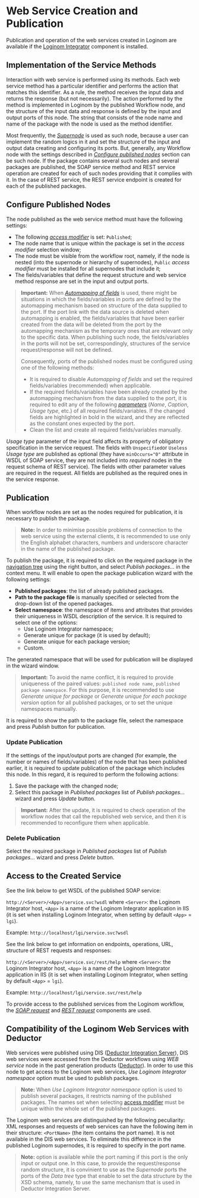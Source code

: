 # Web Service Creation and Publication

Publication and operation of the web services created in Loginom are available if the [Loginom Integrator](https://loginom.ru/platform/pricing#component-integrator) component is installed.

## Implementation of the Service Methods

Interaction with web service is performed using its methods. Each web service method has a particular identifier and performs the action that matches this identifier. As a rule, the method receives the input data and returns the response (but not necessarily). The action performed by the method is implemented in Loginom by the published Workflow node, and the structure of the input data and response is defined by the input and output ports of this node. The string that consists of the node name and name of the package with the node is used as the method identifier.

Most frequently, the *[Supernode](../../processors/control/submodel.md)* is used as such node, because a user can implement the random logics in it and set the structure of the input and output data creating and configuring its ports. But, generally, any Workflow node with the settings described in *[Configure published nodes](#nastroyka-publikuemykh-uzlov)* section can be such node. If the package contains several such nodes and several packages are published, the SOAP service method and REST service operation are created for each of such nodes providing that it complies with it. In the case of REST service, the REST service endpoint is created for each of the published packages.

## Configure Published Nodes

The node published as the web service method must have the following settings:

* The following *[access modifier](../../scenario/access-modifier.md)* is set: `Published`;
* The node name that is unique within the package is set in the *access modifier* selection window;
* The node must be visible from the workflow root, namely, if the node is nested (into the supernode or hierarchy of supernodes), `Public` *access modifier* must be installed for all supernodes that include it;
* The fields/variables that define the request structure and web service method response are set in the input and output ports.

> **Important:** When *[Automapping of fields](../../scenario/ports/field-synchronization.md)* is used, there might be situations in which the fields/variables in ports are defined by the automapping mechanism based on structure of the data supplied to the port. If the port link with the data source is deleted when automapping is enabled, the fields/variables that have been earlier created from the data will be deleted from the port by the automapping mechanism as the temporary ones that are relevant only to the specific data. When publishing such node, the fields/variables in the ports will not be set, correspondingly, structures of the service request/response will not be defined.
>
> Consequently, ports of the published nodes must be configured using one of the following methods:
> * It is required to disable *Automapping of fields* and set the required fields/variables (recommended) when applicable.
> * If the required fields/variables have been already created by the automapping mechanism from the data supplied to the port, it is required to edit any of the following *[parameters](../../processors/transformation/fields-parameters.md)* (*Name*, *Caption*, *Usage type*, etc.) of all required fields/variables. If the changed fields are highlighted in bold in the wizard, and they are reflected as the constant ones expected by the port.
> * Clean the list and create all required fields/variables manually.

*Usage type* parameter of the input field affects its property of obligatory specification in the service request. The fields with `Unspecified`or `Useless` *Usage type* are published as optional (they have `minOccurs="0"` attribute in WSDL of SOAP service, they are not included into *required* nodes in the request schema of REST service). The fields with other parameter values are required in the request. All fields are published as the required ones in the service response.

## Publication

When workflow nodes are set as the nodes required for publication, it is necessary to publish the package.

> **Note:** In order to minimise possible problems of connection to the web service using the external clients, it is recommended to use only the English alphabet characters, numbers and underscore character in the name of the published package.

To publish the package, it is required to click on the required package in the [navigation tree](../../interface/main-menu.md#navigatsiya) using the right button, and select *Publish packages…* in the context menu. It will enable to open the package publication wizard with the following settings:

* **Published packages**: the list of already published packages.
* **Path to the package file** is manually specified or selected from the drop-down list of the opened packages.
* **Select namespace**: the namespace of items and attributes that provides their uniqueness in WSDL description of the service. It is required to select one of the options:
   * Use Loginom Integrator namespace;
   * Generate unique for package (it is used by default);
   * Generate unique for each package version;
   * Custom.

The generated namespace that will be used for publication will be displayed in the wizard window.

> **Important:** To avoid the name conflict, it is required to provide uniqueness of the paired values:  `published node name`, `published package namespace`. For this purpose, it is recommended to use *Generate unique for package* or *Generate unique for each package version* option for all published packages, or to set the unique namespaces manually.

It is required to show the path to the package file, select the namespace and press *Publish* button for publication.

### Update Publication

If the settings of the input/output ports are changed (for example, the number or names of fields/variables) of the node that has been published earlier, it is required to update publication of the package which includes this node. In this regard, it is required to perform the following actions:

1. Save the package with the changed node;
2. Select this package in *Published packages* list of *Publish packages…* wizard and press *Update* button.

> **Important:** After the update, it is required to check operation of the workflow nodes that call the republished web service, and then it is recommended to reconfigure them when applicable.

### Delete Publication

Select the required package in *Published packages* list of *Publish packages…* wizard and press *Delete* button.

## Access to the Created Service

See the link below to get WSDL of the published SOAP service:

`http://<Server>/<App>/service.svc?wsdl` where `<Server>`: the Loginom Integrator host, `<App>` is a name of the Loginom Integrator application in IIS (it is set when installing Loginom Integrator, when setting by default `<App>` = `lgi`).

Example: `http://localhost/lgi/service.svc?wsdl`

See the link below to get information on endpoints, operations, URL, structure of REST requests and responses:

`http://<Server>/<App>/service.svc/rest/help` where `<Server>`: the Loginom Integrator host, `<App>` is a name of the Loginom Integrator application in IIS (it is set when installing Loginom Integrator, when setting by default `<App>` = `lgi`).

Example: `http://localhost/lgi/service.svc/rest/help`

To provide access to the published services from the Loginom workflow, the [*SOAP request*](../../processors/integration/soap-request.md) and [*REST request*](../../processors/integration/rest-request.md) components are used.

## Compatibility of the Loginom Web Services with Deductor

Web services were published using DIS ([Deductor Integration Server](https://basegroup.ru/deductor/components/integration-server)), DIS web services were accessed from the Deductor workflows using *WEB service* node in the past generation products ([Deductor](https://basegroup.ru/deductor/description)). In order to use this node to get access to the Loginom web services, *Use Loginom Integrator namespace* option must be used to publish packages.

> **Note:** When *Use Loginom Integrator namespace* option is used to publish several packages, it restricts naming of the published packages. The names set when selecting [access modifier](../../scenario/access-modifier.md) must be unique within the whole set of the published packages.

The Loginom web services are distinguished by the following peculiarity: XML responses and requests of web services can have the following item in their structure: `<PortName>` (the item contains the port name). It is not available in the DIS web services. To eliminate this difference in the published Loginom supernodes, it is required to specify *<Unspecified>* in the port name.

> **Note:** *<Unspecified>* option is available while the port naming if this port is the only input or output one. In this case, to provide the request/response random structure, it is convinient to use as the *Supernode* ports the ports of the *Data tree* type that enable to set the data structure by the XSD schema, namely, to use the same mechanism that is used in Deductor Integration Server.
